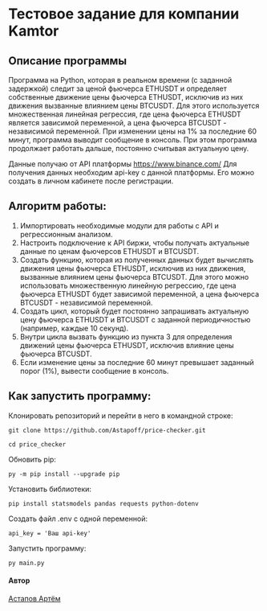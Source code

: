# Тестовое задание для компании Kamtor

## Описание программы

Программа на Python, которая в реальном времени (с заданной задержкой) следит за ценой фьючерса ETHUSDT и определяет собственные движение цены фьючерса ETHUSDT, исключив из них движения вызванные влиянием цены BTCUSDT. Для этого используется множественная линейная регрессия, где цена фьючерса ETHUSDT является зависимой переменной, а цена фьючерса BTCUSDT - независимой переменной. 
При изменении цены на 1% за последние 60 минут, программа выводит сообщение в консоль. При этом программа продолжает работать дальше, постоянно считывая актуальную цену.

Данные получаю от API платформы https://www.binance.com/
Для получения данных необходим api-key с данной платформы.
Его можно создать в личном кабинете после регистрации.

## Алгоритм работы:

1. Импортировать необходимые модули для работы с API и регрессионным анализом.
2. Настроить подключение к API биржи, чтобы получать актуальные данные по ценам фьючерсов ETHUSDT и BTCUSDT.
3. Создать функцию, которая из полученных данных будет вычислять движения цены фьючерса ETHUSDT, исключив из них движения, вызванные влиянием цены фьючерса BTCUSDT. Для этого можно использовать множественную линейную регрессию, где цена фьючерса ETHUSDT будет зависимой переменной, а цена фьючерса BTCUSDT - независимой переменной. 
4. Создать цикл, который будет постоянно запрашивать актуальную цену фьючерса ETHUSDT и BTCUSDT с заданной периодичностью (например, каждые 10 секунд).
5. Внутри цикла вызвать функцию из пункта 3 для определения движений цены фьючерса ETHUSDT, исключив влияние цены фьючерса BTCUSDT.
6. Если изменение цены за последние 60 минут превышает заданный порог (1%), вывести сообщение в консоль.

## Как запустить программу:

Клонировать репозиторий и перейти в него в командной строке:

```
git clone https://github.com/Astapoff/price-checker.git
```

```
cd price_checker
```

Обновить pip:

```
py -m pip install --upgrade pip
```

Установить библиотеки:

```
pip install statsmodels pandas requests python-dotenv
```

Создать файл .env с одной переменной:

```
api_key = 'Ваш api-key'
```

Запустить программу:

```
py main.py
```

#### Автор
[Астапов Артём](https://github.com/Astapoff)